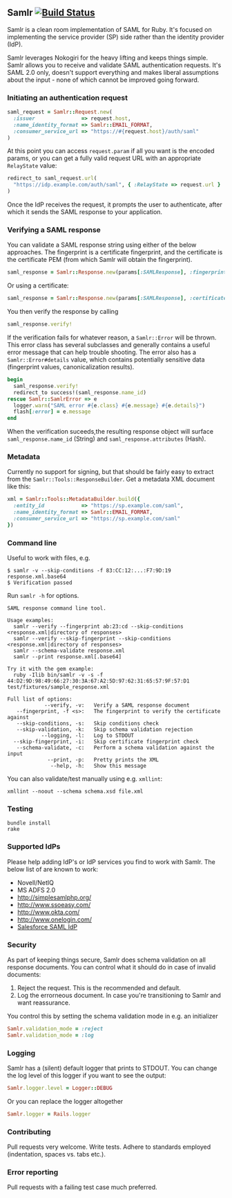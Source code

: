 ## Samlr [![Build Status](https://secure.travis-ci.org/morten/samlr.png)](http://travis-ci.org/morten/samlr)

Samlr is a clean room implementation of SAML for Ruby. It's focused on implementing the service provider (SP) side rather than the identity provider (IdP).

Samlr leverages Nokogiri for the heavy lifting and keeps things simple. Samlr allows you to receive and validate SAML authentication requests. It's SAML 2.0 only, doesn't support everything and makes liberal assumptions about the input - none of which cannot be improved going forward.

### Initiating an authentication request

```ruby
saml_request = Samlr::Request.new(
  :issuer               => request.host,
  :name_identity_format => Samlr::EMAIL_FORMAT,
  :consumer_service_url => "https://#{request.host}/auth/saml"
)
```

At this point you can access `request.param` if all you want is the encoded params, or you can get a fully valid request URL with an appropriate `RelayState` value:

```ruby
redirect_to saml_request.url(
  "https://idp.example.com/auth/saml", { :RelayState => request.url }
)
```

Once the IdP receives the request, it prompts the user to authenticate, after which it sends the SAML response to your application.

### Verifying a SAML response

You can validate a SAML response string using either of the below approaches. The fingerprint is a certificate fingerprint, and the certificate is the certificate PEM (from which Samlr will obtain the fingerprint).

```ruby
saml_response = Samlr::Response.new(params[:SAMLResponse], :fingerprint => fingerprint)
```

Or using a certificate:

```ruby
saml_response = Samlr::Response.new(params[:SAMLResponse], :certificate => certificate)
```

You then verify the response by calling

```ruby
saml_response.verify!
```

If the verification fails for whatever reason, a `Samlr::Error` will be thrown. This error class has several subclasses and generally contains a useful error message that can help trouble shooting. The error also has a `Samlr::Error#details` value, which contains potentially sensitive data (fingerprint values, canonicalization results).

```ruby
begin
  saml_response.verify!
  redirect_to success!(saml_response.name_id)
rescue Samlr::SamlrError => e
  logger.warn("SAML error #{e.class} #{e.message} #{e.details}")
  flash[:error] = e.message
end
```

When the verification suceeds,the resulting response object will surface `saml_response.name_id` (String) and `saml_response.attributes` (Hash).

### Metadata

Currently no support for signing, but that should be fairly easy to extract from the `Samlr::Tools::ResponseBuilder`. Get a metadata XML document like this:

```ruby
xml = Samlr::Tools::MetadataBuilder.build({
  :entity_id            => "https://sp.example.com/saml",
  :name_identity_format => Samlr::EMAIL_FORMAT,
  :consumer_service_url => "https://sp.example.com/saml"
})
```

### Command line

Useful to work with files, e.g.

```
$ samlr -v --skip-conditions -f 83:CC:12:...:F7:9D:19 response.xml.base64
$ Verification passed
```

Run `samlr -h` for options.

```
SAML response command line tool.

Usage examples:
  samlr --verify --fingerprint ab:23:cd --skip-conditions <response.xml|directory of responses>
  samlr --verify --skip-fingerprint --skip-conditions <response.xml|directory of responses>
  samlr --schema-validate response.xml
  samlr --print response.xml[.base64]

Try it with the gem example:
  ruby -Ilib bin/samlr -v -s -f 44:D2:9D:98:49:66:27:30:3A:67:A2:5D:97:62:31:65:57:9F:57:D1 test/fixtures/sample_response.xml

Full list of options:
            --verify, -v:   Verify a SAML response document
   --fingerprint, -f <s>:   The fingerprint to verify the certificate against
   --skip-conditions, -s:   Skip conditions check
   --skip-validation, -k:   Skip schema validation rejection
           --logging, -l:   Log to STDOUT
  --skip-fingerprint, -i:   Skip certificate fingerprint check
   --schema-validate, -c:   Perform a schema validation against the input
             --print, -p:   Pretty prints the XML
              --help, -h:   Show this message
```

You can also validate/test manually using e.g. `xmllint`:

```
xmllint --noout --schema schema.xsd file.xml
```

### Testing

```
bundle install
rake
```

### Supported IdPs

Please help adding IdP's or IdP services you find to work with Samlr. The below list of are known to work:

* Novell/NetIQ
* MS ADFS 2.0
* http://simplesamlphp.org/
* http://www.ssoeasy.com/
* http://www.okta.com/
* http://www.onelogin.com/
* [Salesforce SAML IdP](https://login.salesforce.com/help/doc/en/identity_provider_about.htm)

### Security

As part of keeping things secure, Samlr does schema validation on all response documents. You can control what it should do in case of invalid documents:

1. Reject the request. This is the recommended and default.
2. Log the errorneous document. In case you're transitioning to Samlr and want reassurance.

You control this by setting the schema validation mode in e.g. an initializer

```ruby
Samlr.validation_mode = :reject
Samlr.validation_mode = :log
```

### Logging

Samlr has a (silent) default logger that prints to STDOUT. You can change the log level of this logger if you want to see the output:

```ruby
Samlr.logger.level = Logger::DEBUG
```

Or you can replace the logger altogether

```ruby
Samlr.logger = Rails.logger
```

### Contributing

Pull requests very welcome. Write tests. Adhere to standards employed (indentation, spaces vs. tabs etc.).

### Error reporting

Pull requests with a failing test case much preferred.
